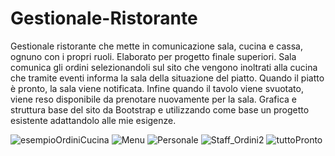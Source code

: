 # Gestionale-Ristorante
Gestionale ristorante che mette in comunicazione sala, cucina e cassa, ognuno con i propri ruoli. Elaborato per progetto finale superiori. 
Sala comunica gli ordini selezionandoli sul sito che vengono inoltrati alla cucina che tramite eventi informa la sala della situazione del piatto.
Quando il piatto è pronto, la sala viene notificata. Infine quando il tavolo viene svuotato, viene reso disponibile da prenotare nuovamente per la sala.
Grafica e struttura base del sito da Bootstrap e utilizzando come base un progetto esistente adattandolo alle mie esigenze.

![esempioOrdiniCucina](https://github.com/Mrahh/Gestionale-Ristorante/assets/92058541/0151d78d-f228-4fe5-917e-11977a7ae38f)
![Menu](https://github.com/Mrahh/Gestionale-Ristorante/assets/92058541/ea706108-0020-4bcb-a7f4-b41734c6d2a6)
![Personale](https://github.com/Mrahh/Gestionale-Ristorante/assets/92058541/e22d77b1-79fd-4543-9f01-966d03cdc92b)
![Staff_Ordini2](https://github.com/Mrahh/Gestionale-Ristorante/assets/92058541/2110f33c-da16-4dc8-b9c0-f387847635f4)
![tuttoPronto](https://github.com/Mrahh/Gestionale-Ristorante/assets/92058541/b7f99d3d-6f19-475f-82f5-638ce54efebb)
